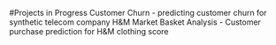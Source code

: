 #Projects in Progress 
Customer Churn - predicting customer churn for synthetic telecom company
H&M Market Basket Analysis - Customer purchase prediction for H&M clothing score

